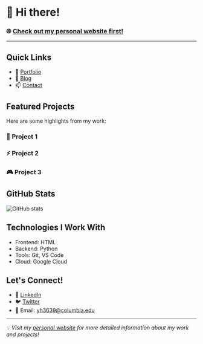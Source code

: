 # 👋 Hi there! 

### 🌐 [Check out my personal website first!]()

---

## Quick Links
- 🎯 [Portfolio](https://your-website-url-here.com/portfolio)
- 📝 [Blog](https://your-website-url-here.com/blog)
- 📫 [Contact](https://your-website-url-here.com/contact)

## Featured Projects
Here are some highlights from my work:

### 🚀 Project 1

### ⚡ Project 2

### 🎮 Project 3

## GitHub Stats
![GitHub stats](https://github-readme-stats.vercel.app/api?username=your-username&show_icons=true&theme=dark)

## Technologies I Work With
- Frontend: HTML
- Backend: Python
- Tools: Git, VS Code
- Cloud: Google Cloud


## Let's Connect!
- 💼 [LinkedIn](https://linkedin.com/in/your-profile)
- 🐦 [Twitter](https://twitter.com/your-handle)
- 📧 Email: yh3639@columbia.edu

---

*💡 Visit my [personal website](https://your-website-url-here.com) for more detailed information about my work and projects!*
